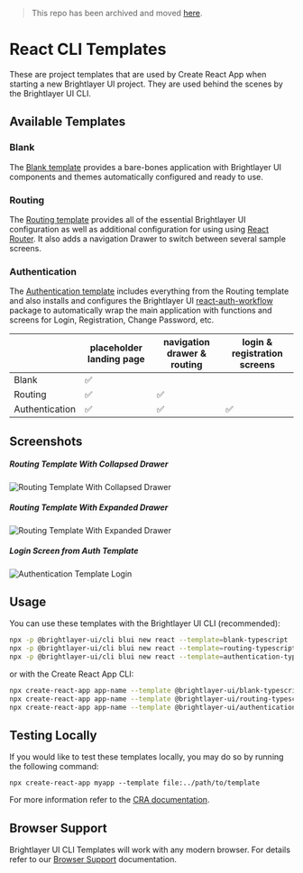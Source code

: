 > This repo has been archived and moved [here](https://github.com/etn-ccis/blui-react-cli-templates).

# React CLI Templates

These are project templates that are used by Create React App when starting a new Brightlayer UI project. They are used behind the scenes by the Brightlayer UI CLI.

## Available Templates

### Blank

The [Blank template](https://www.npmjs.com/package/@brightlayer-ui/cra-template-blank-typescript) provides a bare-bones application with Brightlayer UI components and themes automatically configured and ready to use.

### Routing

The [Routing template](https://www.npmjs.com/package/@brightlayer-ui/cra-template-routing-typescript) provides all of the essential Brightlayer UI configuration as well as additional configuration for using using [React Router](https://reactrouter.com/). It also adds a navigation Drawer to switch between several sample screens.

### Authentication

The [Authentication template](https://www.npmjs.com/package/@brightlayer-ui/cra-template-authentication-typescript) includes everything from the Routing template and also installs and configures the Brightlayer UI [react-auth-workflow](https://www.npmjs.com/package/@brightlayer-ui/react-auth-workflow) package to automatically wrap the main application with functions and screens for Login, Registration, Change Password, etc.

|                | placeholder landing page | navigation drawer & routing | login & registration screens |
| -------------- | ------------------------ | --------------------------- | ---------------------------- |
| Blank          | ✅                       |                             |                              |
| Routing        | ✅                       | ✅                          |                              |
| Authentication | ✅                       | ✅                          | ✅                           |

## Screenshots

##### Routing Template With Collapsed Drawer

![Routing Template With Collapsed Drawer](./images/routing.png)

##### Routing Template With Expanded Drawer

![Routing Template With Expanded Drawer](./images/routing-expanded.png)

##### Login Screen from Auth Template

![Authentication Template Login](./images/authentication.png)

## Usage

You can use these templates with the Brightlayer UI CLI (recommended):

```sh
npx -p @brightlayer-ui/cli blui new react --template=blank-typescript
npx -p @brightlayer-ui/cli blui new react --template=routing-typescript
npx -p @brightlayer-ui/cli blui new react --template=authentication-typescript
```

or with the Create React App CLI:

```sh
npx create-react-app app-name --template @brightlayer-ui/blank-typescript
npx create-react-app app-name --template @brightlayer-ui/routing-typescript
npx create-react-app app-name --template @brightlayer-ui/authentication-typescript
```

## Testing Locally

If you would like to test these templates locally, you may do so by running the following command:

```
npx create-react-app myapp --template file:../path/to/template
```

For more information refer to the [CRA documentation](https://create-react-app.dev/docs/custom-templates/).

## Browser Support

Brightlayer UI CLI Templates will work with any modern browser. For details refer to our [Browser Support](https://brightlayer-ui.github.io/development/frameworks-web/react#browser-support) documentation.
